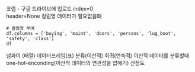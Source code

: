코렙 - 구글 드라이브에 업로드 
index=0  
header=None 컬럼명 데이터가 필요없을떄

```
# 컬럼명 부여
df.columns = ['buying', 'maint', 'doors', 'persons', 'lug_boot', 'safety', 'class']
df
```
넘파이 (배열) 데이터프레임(표)
분류(이산적) 회귀(연속적)
이산적 데이터를 분류할때 one-hot-enconding(이산적 데이터의 연관성을 없애기)
산점도 
